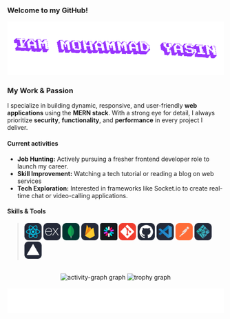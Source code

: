 ### Welcome to my GitHub!

<div align="center" height="200">
  <a href="https://github.com/mohammadyasin74630">
    <img src="/textStudio-text-animation(1).gif"  />
  </a>
</div>

### My Work & Passion

I specialize in building dynamic, responsive, and user-friendly **web applications** using the **MERN stack**. With a strong eye for detail, I always prioritize **security**, **functionality**, and **performance** in every project I deliver.

#### Current activities

- **Job Hunting:** Actively pursuing a fresher frontend developer role to launch my career.
- **Skill Improvement:** Watching a tech tutorial or reading a blog on web services
- **Tech Exploration:** Interested in frameworks like Socket.io to create real-time chat or video-calling applications.

#### Skills & Tools

> [<img src="/skill icons/react.svg" height="40" alt="react logo"/>](https://react.dev/)
> [<img src="/skill icons/express.svg" height="40" alt="express logo"/>](https://expressjs.com/)
> [<img src="/skill icons/mongodb.svg" height="40" alt="mongodb logo"/>](https://www.mongodb.com/)
> [<img src="/skill icons/firebase.svg" height="40" alt="firebase logo"/>](https://firebase.google.com/)
> [<img src="/skill icons/jwt.svg" height="40" alt="jwt logo"/>](https://jwt.io/)
> [<img src="/skill icons/git.svg" height="40" alt="git logo"/>](https://git-scm.com/)
> [<img src="/skill icons/github.svg" height="40" alt="github logo"/>](https://github.com/)
> [<img src="/skill icons/vscode.svg" height="40" alt="vscode logo"/>](https://code.visualstudio.com/)
> [<img src="/skill icons/postman.svg" height="40" alt="postman logo"/>](https://www.postman.com/)
> [<img src="/skill icons/netlify.svg" height="40" alt="netlify logo"/>](https://www.netlify.com/)
> [<img src="/skill icons/vercel.svg" height="40" alt="vercel logo"/>](https://vercel.com/)


<br clear="both">

<div align="center">
  <img src="https://github-readme-activity-graph.vercel.app/graph?username=mohammadyasin74630&radius=16&theme=react&area=true&order=5" alt="activity-graph graph"  />
  <img src="https://github-profile-trophy.vercel.app?username=mohammadyasin74630&theme=dracula&column=-1&row=1&margin-w=8&margin-h=8&no-bg=false&no-frame=false&order=4" alt="trophy graph"  />
</div>

<br clear="both">

<div align="center">
  <a href="https://github.com/mohammadyasin74630">
    <img src="/footer.svg"  />
  </a>
</div>

<!-- [typing gif](https://readme-typing-svg.demolab.com/demo/) -->
<!-- [Badge](https://ileriayo.github.io/markdown-badges/) -->
<!-- [b/w icons](https://simpleicons.org/) -->
